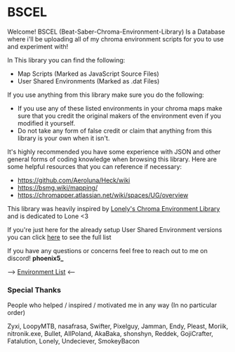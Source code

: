 # BSCEL
Welcome! BSCEL (Beat-Saber-Chroma-Environment-Library) Is a Database where i'll be uploading all of my chroma environment scripts for you to use and experiment with!

In This library you can find the following:
- Map Scripts (Marked as JavaScript Source Files)
- User Shared Environments (Marked as .dat Files)

If you use anything from this library make sure you do the following:
- If you use any of these listed environments in your chroma maps make sure that you credit the original makers of the environment even if you modified it yourself.
- Do not take any form of false credit or claim that anything from this library is your own when it isn't.

It's highly recommended you have some experience with JSON and other general forms of coding knowledge when browsing this library. Here are some helpful resources that you can reference if necessary:
- https://github.com/Aeroluna/Heck/wiki
- https://bsmg.wiki/mapping/
- https://chromapper.atlassian.net/wiki/spaces/UG/overview

This library was heavily inspired by [Lonely's Chroma Environment Library](https://github.com/LonelyCen/Chroma-Environments) and is dedicated to Lone <3

If you're just here for the already setup User Shared Environment versions you can click [here](https://github.com/Phoenix-BS/BSCEL/tree/main/Environments/User%20Environments) to see the full list

If you have any questions or concerns feel free to reach out to me on discord! **phoenix5_**

--> [Environment List](https://github.com/Phoenix-BS/BSCEL/tree/main/Environments) <--

### Special Thanks

People who helped / inspired / motivated me in any way (In no particular order)

Zyxi,
LoopyMTB,
nasafrasa,
Swifter,
Pixelguy,
Jamman,
Endy,
Pleast,
Moriik,
nitronik.exe,
Bullet,
AllPoland,
AkaBaka,
shonshyn,
Reddek,
GojiCrafter,
Fatalution,
Lonely,
Undeciever,
SmokeyBacon